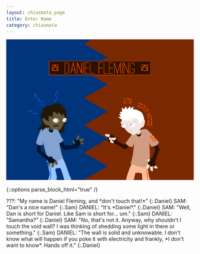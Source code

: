 ```yaml
---
layout: chiasmata_page
title: Enter Name
category: chiasmata
---
```


![031](/chiasmata/images/narrative/030.gif)

{::options parse_block_html="true" /}
<div class="dialogue">
???: "My name is Daniel Fleming, and *don't touch that!*"
{:.Daniel}
SAM: "Dan's a nice name!"
{:.Sam}
DANIEL: "It's *Daniel*."
{:.Daniel}
SAM: "Well, Dan is short for Daniel. Like Sam is short for... um."
{:.Sam}
DANIEL: "Samantha?"
{:.Daniel}
SAM: "No, that's not it. Anyway, why shouldn't I touch the void wall? I was thinking of shedding some light in there or something."
{:.Sam}
DANIEL: "The wall is solid and unknowable. I don't know what will happen if you poke it with electricity and frankly, *I don't want to know*. Hands off it."
{:.Daniel}
</div>
